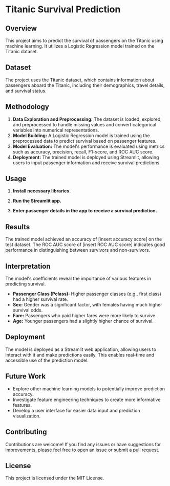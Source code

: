# Titanic Survival Prediction

## Overview

This project aims to predict the survival of passengers on the Titanic using machine learning. It utilizes a Logistic Regression model trained on the Titanic dataset.

## Dataset

The project uses the Titanic dataset, which contains information about passengers aboard the Titanic, including their demographics, travel details, and survival status.

## Methodology

1. **Data Exploration and Preprocessing:** The dataset is loaded, explored, and preprocessed to handle missing values and convert categorical variables into numerical representations.
2. **Model Building:** A Logistic Regression model is trained using the preprocessed data to predict survival based on passenger features.
3. **Model Evaluation:** The model's performance is evaluated using metrics such as accuracy, precision, recall, F1-score, and ROC AUC score.
4. **Deployment:** The trained model is deployed using Streamlit, allowing users to input passenger information and receive survival predictions.

## Usage

1. **Install necessary libraries.**

2. **Run the Streamlit app.**
   
3. **Enter passenger details in the app to receive a survival prediction.**


## Results

The trained model achieved an accuracy of [insert accuracy score] on the test dataset. The ROC AUC score of [insert ROC AUC score] indicates good performance in distinguishing between survivors and non-survivors.


## Interpretation

The model's coefficients reveal the importance of various features in predicting survival. 

* **Passenger Class (Pclass):** Higher passenger classes (e.g., first class) had a higher survival rate.
* **Sex:** Gender was a significant factor, with females having much higher survival odds.
* **Fare:** Passengers who paid higher fares were more likely to survive.
* **Age:** Younger passengers had a slightly higher chance of survival.



## Deployment

The model is deployed as a Streamlit web application, allowing users to interact with it and make predictions easily. This enables real-time and accessible use of the prediction model.


## Future Work

* Explore other machine learning models to potentially improve prediction accuracy.
* Investigate feature engineering techniques to create more informative features.
* Develop a user interface for easier data input and prediction visualization.

## Contributing

Contributions are welcome! If you find any issues or have suggestions for improvements, please feel free to open an issue or submit a pull request.


## License

This project is licensed under the MIT License.
